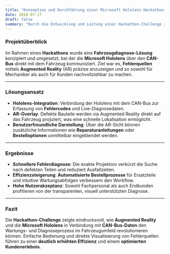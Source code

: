 ```yaml
---
title: "Konzeption und Durchführung einer Microsoft Hololens Hackathon-Challenge für Fahrzeugdiagnose"
date: 2018-07-17
draft: false
summary: "Durch die Entwicklung und Leitung einer Hackathon-Challenge zur Nutzung der Microsoft Hololens in der Fahrzeugdiagnose wurde gezeigt, wie innovative Technologien wie Augmented Reality in den Alltag integriert und die Effizienz bei der Fehlerdiagnose gesteigert werden können."
---
```


### Projektüberblick
Im Rahmen eines **Hackathons** wurde eine **Fahrzeugdiagnose-Lösung** konzipiert und umgesetzt, bei der die **Microsoft Hololens** über den **CAN-Bus** direkt mit dem Fahrzeug kommuniziert. Ziel war es, **Fehlerquellen** mittels **Augmented Reality** (AR) präzise anzuzeigen und so sowohl für Mechaniker als auch für Kunden nachvollziehbar zu machen.

---

### Lösungsansatz
- **Hololens-Integration**: Verbindung der Hololens mit dem CAN-Bus zur Erfassung von **Fehlercodes** und Live-Diagnosedaten.  
- **AR-Overlay**: Defekte Bauteile werden via Augmented Reality direkt auf das Fahrzeug projiziert, was eine schnelle Lokalisation ermöglicht.  
- **Benutzerfreundliche Darstellung**: Über die AR-Sicht können zusätzliche Informationen wie **Reparaturanleitungen** oder **Bestelloptionen** unmittelbar eingeblendet werden.

---

### Ergebnisse
- **Schnellere Fehlerdiagnose**: Die exakte Projektion verkürzt die Suche nach defekten Teilen und reduziert Ausfallzeiten.  
- **Effizienzsteigerung**: **Automatisierte Bestellprozesse** für Ersatzteile und intuitive Wartungsabfolgen verbessern den Workflow.  
- **Hohe Nutzerakzeptanz**: Sowohl Fachpersonal als auch Endkunden profitieren von der transparenten, visuell unterstützten Diagnose.

---

### Fazit
Die **Hackathon-Challenge** zeigte eindrucksvoll, wie **Augmented Reality** und die **Microsoft Hololens** in Verbindung mit **CAN-Bus-Daten** den Wartungs- und Diagnoseprozess im Fahrzeugumfeld revolutionieren können. Einfache Bedienung und direkte Visualisierung von Fehlerquellen führen zu einer **deutlich erhöhten Effizienz** und einem **optimierten Kundenerlebnis**.
